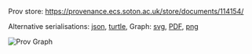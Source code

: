 
Prov store: https://provenance.ecs.soton.ac.uk/store/documents/114154/

Alternative serialisations: [json](https://provenance.ecs.soton.ac.uk/store/documents/114154.json), [turtle](https://provenance.ecs.soton.ac.uk/store/documents/114154.ttl),
Graph: [svg](https://provenance.ecs.soton.ac.uk/store/documents/114154.svg), [PDF](https://provenance.ecs.soton.ac.uk/store/documents/114154.pdf), [png](https://provenance.ecs.soton.ac.uk/store/documents/114154.png)

![Prov Graph](https://provenance.ecs.soton.ac.uk/store/documents/114154.png)

        